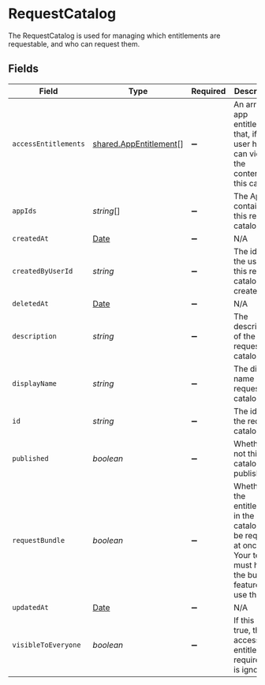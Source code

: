 # RequestCatalog

The RequestCatalog is used for managing which entitlements are requestable, and who can request them.


## Fields

| Field                                                                                                                       | Type                                                                                                                        | Required                                                                                                                    | Description                                                                                                                 |
| --------------------------------------------------------------------------------------------------------------------------- | --------------------------------------------------------------------------------------------------------------------------- | --------------------------------------------------------------------------------------------------------------------------- | --------------------------------------------------------------------------------------------------------------------------- |
| `accessEntitlements`                                                                                                        | [shared.AppEntitlement](../../../sdk/models/shared/appentitlement.md)[]                                                     | :heavy_minus_sign:                                                                                                          | An array of app entitlements that, if the user has, can view the contents of this catalog.                                  |
| `appIds`                                                                                                                    | *string*[]                                                                                                                  | :heavy_minus_sign:                                                                                                          | The Apps contained in this request catalog.                                                                                 |
| `createdAt`                                                                                                                 | [Date](https://developer.mozilla.org/en-US/docs/Web/JavaScript/Reference/Global_Objects/Date)                               | :heavy_minus_sign:                                                                                                          | N/A                                                                                                                         |
| `createdByUserId`                                                                                                           | *string*                                                                                                                    | :heavy_minus_sign:                                                                                                          | The id of the user this request catalog was created by.                                                                     |
| `deletedAt`                                                                                                                 | [Date](https://developer.mozilla.org/en-US/docs/Web/JavaScript/Reference/Global_Objects/Date)                               | :heavy_minus_sign:                                                                                                          | N/A                                                                                                                         |
| `description`                                                                                                               | *string*                                                                                                                    | :heavy_minus_sign:                                                                                                          | The description of the request catalog.                                                                                     |
| `displayName`                                                                                                               | *string*                                                                                                                    | :heavy_minus_sign:                                                                                                          | The display name of the request catalog.                                                                                    |
| `id`                                                                                                                        | *string*                                                                                                                    | :heavy_minus_sign:                                                                                                          | The id of the request catalog.                                                                                              |
| `published`                                                                                                                 | *boolean*                                                                                                                   | :heavy_minus_sign:                                                                                                          | Whether or not this catalog is published.                                                                                   |
| `requestBundle`                                                                                                             | *boolean*                                                                                                                   | :heavy_minus_sign:                                                                                                          | Whether all the entitlements in the catalog can be requests at once. Your tenant must have the bundles feature to use this. |
| `updatedAt`                                                                                                                 | [Date](https://developer.mozilla.org/en-US/docs/Web/JavaScript/Reference/Global_Objects/Date)                               | :heavy_minus_sign:                                                                                                          | N/A                                                                                                                         |
| `visibleToEveryone`                                                                                                         | *boolean*                                                                                                                   | :heavy_minus_sign:                                                                                                          | If this is true, the access entitlement requirement is ignored.                                                             |